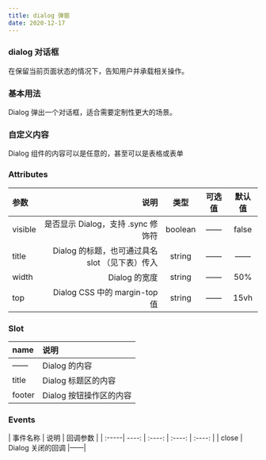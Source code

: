 ```yaml
---
title: dialog 弹窗
date: 2020-12-17
---
```


### dialog 对话框
在保留当前页面状态的情况下，告知用户并承载相关操作。

### 基本用法
Dialog 弹出一个对话框，适合需要定制性更大的场景。

<template>
  <demo-block class="demo-box">
    <div class="source" slot="source">
    <!-- 展示的组件内容 -->
     <tex-button
        plain
        type="primary"
        @click="visible = true"
        >点击打开dialog</tex-button>
    <tex-dialog title="提示" width="25%" top="200px" :visible.sync="visible" @close="handleClose">
        <p>这是一段信息</p>
        <template v-slot:footer>
            <tex-button @click="visible = false">取消</tex-button>
            <tex-button type="primary" @click="visible = false">确认</tex-button>
        </template>
    </tex-dialog>
    </div>
    <div class="highlight" slot="highlight" >
      <!-- desciption -->
      <p>需要设置<code>visible</code>属性，它接收<code>Boolean</code>，当为<code>true</code>时显示 <code>Dialog</code>。<code>Dialog</code>分为三个部分：<code>body</code>、<code>footer</code>和<code>title</code>，<code>title</code>和<code>footer</code>需要具名为<code>title</code>和<code>footer</code>的<code>slot</code>。<code>title</code>属性用于定义标题，它是可选的，默认值为空。</p>
     <div class="description">
     </div>
      <pre v-highlight>
              <code class="language-html">{{dialoghtml}}</code>
              <code class="language-js">{{dialogjs}}</code>
        </pre>
    </div>
  </demo-block>
</template>

### 自定义内容

Dialog 组件的内容可以是任意的，甚至可以是表格或表单

<template>
  <demo-block class="demo-box">
    <div class="source" slot="source">
    <!-- 展示的组件内容 -->
     <tex-button
        plain
        type="primary"
        @click="visible1 = true"
        >点击打开dialog</tex-button>
    <tex-dialog title="输入账号" width="30%" top="200px" :visible.sync="visible1">
        <tex-form :model="form" label-width="75px">
            <tex-form-item label="用户名">
                <tex-input
                    placeholder="请输入用户名"
                    v-model="form.username"
                    width='100%'
                    clearable
                ></tex-input>
            </tex-form-item>
            <tex-form-item label="密码">
                <tex-input
                    placeholder="请输入密码"
                    v-model="form.password"
                    width='100%'
                    showPassword
                ></tex-input>
            </tex-form-item>
        </tex-form>
        <template v-slot:footer>
            <tex-button @click="visible1 = false">取消</tex-button>
            <tex-button type="primary" @click="visible1 = false">确认</tex-button>
        </template>
    </tex-dialog>
    </div>
    <div class="highlight" slot="highlight" >
      <!-- desciption -->
     <div class="description">
     </div>
      <pre v-highlight>
              <code class="language-html">{{dialoghtml1}}</code>
              <code class="language-js">{{dialogjs1}}</code>
        </pre>
    </div>
  </demo-block>
</template>

<script>
export default{
    data(){
        return{
            visible:false,
            visible1:false,
            dialogjs:`export default {
  data() {
    return {
        visible:false
    };
  }
};`,
            dialoghtml:`<template>
    <tex-button plain type="primary" @click="visible = true"
      >点击打开dialog</tex-button
    >
    <tex-dialog
      title="温馨提示"
      width="30%"
      top="200px"
      v-model:visible="visible"
    >
      <p>这是一段信息</p>
      <template v-slot:footer>
        <tex-button type="primary" @click="visible = false">取消</tex-button>
        <tex-button @click="visible = false">确认</tex-button>
      </template>
    </tex-dialog>
  </template>`,
            dialoghtml1:`<template>
     <tex-button
        plain
        type="primary"
        @click="visible1 = true"
        >点击打开dialog</tex-button>
    <tex-dialog title="输入账号" width="30%" top="200px" :visible.sync="visible1">
        <tex-form :model="form" label-width="75px">
            <tex-form-item label="用户名">
                <tex-input
                    placeholder="请输入用户名"
                    v-model="form.username"
                    width='100%'
                    clearable
                ></tex-input>
            </tex-form-item>
            <tex-form-item label="密码">
                <tex-input
                    placeholder="请输入密码"
                    v-model="form.password"
                    width='100%'
                    showPassword
                ></tex-input>
            </tex-form-item>
        </tex-form>
        <template v-slot:footer>
            <tex-button @click="visible1 = false">取消</tex-button>
            <tex-button type="primary" @click="visible1 = false">确认</tex-button>
        </template>
    </tex-dialog>
  </template>`,
            dialogjs1:`export default {
  data() {
    return {
        visible:false,
        form:{
                uaername:'',
                password:''
            }
    };
  }
};`,
            form:{
                uaername:'',
                password:''
            }
        }
    },
    methods:{
      handleClose(){
        console.log('close')
      }
    }
}
</script>

### Attributes
| 参数 | 说明 | 类型 | 可选值 | 默认值 |
| :-----| ----: | :----: | :----: | :----: | 
| visible | 是否显示 Dialog，支持 .sync 修饰符 | 	boolean |——  |false |
| title | Dialog 的标题，也可通过具名 slot （见下表）传入 | string |—— |—— |
| width | Dialog 的宽度 | string |—— |50% |
| top | Dialog CSS 中的 margin-top 值 | string |—— |15vh |



### Slot
| name | 说明 | 
| :-----| :---- |
| —— | Dialog 的内容 |
| title | Dialog 标题区的内容 |
| footer | 	Dialog 按钮操作区的内容 |

### Events

| 事件名称 | 说明 | 回调参数 | 
| :-----| ----: | :----: | :----: | :----: | 
| close | Dialog 关闭的回调 |——|

